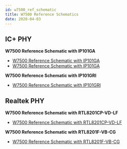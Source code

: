 ```yaml
---
id: w7500_ref_schematic
title: W7500 Reference Schematics
date: 2020-04-03
---
```



## IC+ PHY

**W7500 Reference Schematic with IP101GA**

  - [W7500 Reference Schematic with IP101GA](/img/products/w7500/ref_sch/w7500_ref_schematic_v1.1_ip_.pdf)
  - <a href=/img/products/w7500/ref_sch/w7500_ref_schematic_v1.1_ip_.pdf_self> W7500 Reference Schematic with IP101GA </a>

**W7500 Reference Schematic with IP101GRI**

  - [W7500 Reference Schematic with IP101GRI](/img/products/w7500/w7500_ip101gri_reference_sch_20170525.pdf)


## Realtek PHY

**W7500 Reference Schematic with RTL8201CP-VD-LF**

   - [W7500 Reference Schematic with RTL8201CP-VD-LF](/img/products/w7500/ref_sch/w7500_ref_schematic_v1.1_rtl_.pdf)

**W7500 Reference Schematic with RTL8201F-VB-CG**

   - [W7500 Reference Schematic with RTL8201F-VB-CG](/img/products/w7500/w7500_rtl8201f_reference_sch.pdf)
